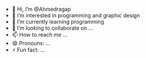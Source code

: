 - 👋 Hi, I’m @Ahmedragap
- 👀 I’m interested in programming and graphic design
- 🌱 I’m currently learning programming
- 💞️ I’m looking to collaborate on ...
- 📫 How to reach me ...
- 😄 Pronouns: ...
- ⚡ Fun fact: ...

<!---
Ahmedragap/Ahmedragap is a ✨ special ✨ repository because its `README.md` (this file) appears on your GitHub profile.
You can click the Preview link to take a look at your changes.
--->
